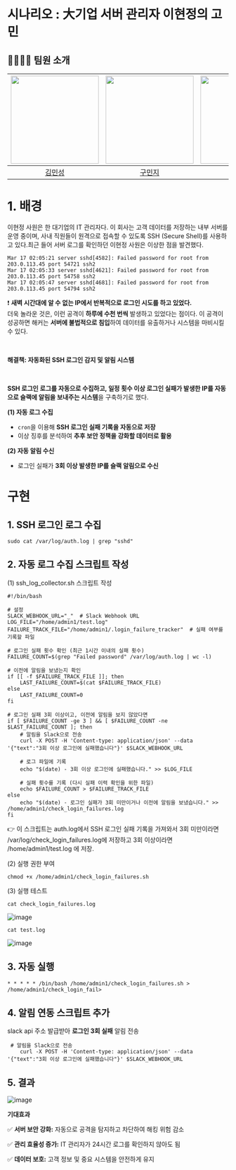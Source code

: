 # 시나리오 : 大기업 서버 관리자 이현정의 고민


## 👨‍👨‍👦‍👦 팀원 소개  
| <img src="https://avatars.githubusercontent.com/u/87555330?v=4" width="200px"> | <img src="https://avatars.githubusercontent.com/u/82265395?v=4" width="200px"> | <img src="https://github.com/JaeHee-devSpace.png" width="200px"> | <img src="https://avatars.githubusercontent.com/u/115103394?v=4" width="200px"> |
| :---: | :---: | :---: | :---: |
| [김민성](https://github.com/minsung159357) | [구민지](https://github.com/minjee83) | [박재희](https://github.com/JaeHee-devSpace) | [이현정](https://github.com/nanahj) |


# 1. 배경

이현정 사원은 한 대기업의 IT 관리자다. 이 회사는 고객 데이터를 저장하는 내부 서버를 운영 중이며, 사내 직원들이 원격으로 접속할 수 있도록 SSH (Secure Shell)를 사용하고 있다.최근 들어 서버 로그를 확인하던 이현정 사원은 이상한 점을 발견했다.
```
Mar 17 02:05:21 server sshd[4582]: Failed password for root from 203.0.113.45 port 54721 ssh2
Mar 17 02:05:33 server sshd[4621]: Failed password for root from 203.0.113.45 port 54758 ssh2
Mar 17 02:05:47 server sshd[4681]: Failed password for root from 203.0.113.45 port 54794 ssh2
```
❗ **새벽 시간대에 알 수 없는 IP에서 반복적으로 로그인 시도를 하고 있었다.** 
<br/>
더욱 놀라운 것은, 이런 공격이 **하루에 수천 번씩** 발생하고 있었다는 점이다. 이 공격이 성공하면 해커는 **서버에 불법적으로 침입**하여 데이터를 유출하거나 시스템을 마비시킬 수 있다.

<br/>

**해결책: 자동화된 SSH 로그인 감지 및 알림 시스템**

<br/>


**SSH 로그인 로그를 자동으로 수집하고, 일정 횟수 이상 로그인 실패가 발생한 IP를 자동으로 슬랙에 알림을 보내주는 시스템**을 구축하기로 했다.

**(1) 자동 로그 수집**

- `cron`을 이용해 **SSH 로그인 실패 기록을 자동으로 저장**
- 이상 징후를 분석하여 **추후 보안 정책을 강화할 데이터로 활용**


**(2) 자동 알림 수신**

- 로그인 실패가 **3회 이상 발생한 IP를 슬랙 알림으로 수신**

# **구현**
## 1. SSH 로그인 로그 수집
   ```
   sudo cat /var/log/auth.log | grep "sshd"
   ```
## 2. 자동 로그 수집 스크립트 작성
(1) ssh_log_collector.sh 스크립트 작성
```
#!/bin/bash

# 설정
SLACK_WEBHOOK_URL="_"  # Slack Webhook URL
LOG_FILE="/home/admin1/test.log"
FAILURE_TRACK_FILE="/home/admin1/.login_failure_tracker"  # 실패 여부를 기록할 파일

# 로그인 실패 횟수 확인 (최근 1시간 이내의 실패 횟수)
FAILURE_COUNT=$(grep "Failed password" /var/log/auth.log | wc -l)

# 이전에 알림을 보냈는지 확인
if [[ -f $FAILURE_TRACK_FILE ]]; then
    LAST_FAILURE_COUNT=$(cat $FAILURE_TRACK_FILE)
else
    LAST_FAILURE_COUNT=0
fi

# 로그인 실패 3회 이상이고, 이전에 알림을 보지 않았다면
if [ $FAILURE_COUNT -ge 3 ] && [ $FAILURE_COUNT -ne $LAST_FAILURE_COUNT ]; then
    # 알림을 Slack으로 전송
    curl -X POST -H 'Content-type: application/json' --data '{"text":"3회 이상 로그인에 실패했습니다"}' $SLACK_WEBHOOK_URL

    # 로그 파일에 기록
    echo "$(date) - 3회 이상 로그인에 실패했습니다." >> $LOG_FILE

    # 실패 횟수를 기록 (다시 실패 이력 확인을 위한 파일)
    echo $FAILURE_COUNT > $FAILURE_TRACK_FILE
else
    echo "$(date) - 로그인 실패가 3회 미만이거나 이전에 알림을 보냈습니다." >> /home/admin1/check_login_failures.log
fi
```
👉 이 스크립트는 auth.log에서 SSH 로그인 실패 기록을 가져와서 3회 미만이라면 /var/log/check_login_failures.log에 저장하고 3회 이상이라면 /home/admin1/test.log 에 저장.



(2) 실행 권한 부여
```
chmod +x /home/admin1/check_login_failures.sh
```


(3) 실행 테스트
```
cat check_login_failures.log
```
![image](https://github.com/user-attachments/assets/b843199d-cefd-4473-b217-29a647619835)

```
cat test.log
```
![image](https://github.com/user-attachments/assets/01965261-c672-469c-b7f8-e7cdc222a4f4)



## 3. 자동 실행
```
* * * * * /bin/bash /home/admin1/check_login_failures.sh > /home/admin1/check_login_fail>
```

## 4. 알림 연동 스크립트 추가
slack api 주소 발급받아 **로그인 3회 실패** 알림 전송

```
 # 알림을 Slack으로 전송
    curl -X POST -H 'Content-type: application/json' --data '{"text":"3회 이상 로그인에 실패했습니다"}' $SLACK_WEBHOOK_URL
```

## 5. 결과

![image](https://github.com/user-attachments/assets/5ba4b9a8-d07d-4ffc-a7fa-03c1dc3625cd)



**기대효과**

✅ **서버 보안 강화:** 자동으로 공격을 탐지하고 차단하여 해킹 위험 감소 

✅ **관리 효율성 증가:** IT 관리자가 24시간 로그를 확인하지 않아도 됨

✅ **데이터 보호:** 고객 정보 및 중요 시스템을 안전하게 유지
